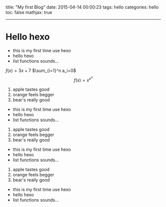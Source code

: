 title: "My first Blog"
date: 2015-04-14 00:00:23
tags: hello
categories: hello
toc: false
mathjax: true

---

# Hello hexo

* this is my first time use hexo
* hello hexo
* list functions sounds...

$f(x) = 3x + 7$
$\sum_{i=1}^n a_i=0$
$$f(x)=x^{x^x}$$



1. apple tastes good
2. orange feels begger
3. bear's really good

* this is my first time use hexo
* hello hexo
* list functions sounds...
<!-- more -->

1. apple tastes good
2. orange feels begger
3. bear's really good
* this is my first time use hexo
* hello hexo
* list functions sounds...


1. apple tastes good
2. orange feels begger
3. bear's really good
* this is my first time use hexo
* hello hexo
* list functions sounds...

